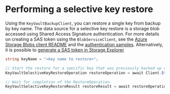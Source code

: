 # Performing a selective key restore

Using the `KeyVaultBackupClient`, you can restore a single key from backup by key name. The data source for a
selective key restore is a storage blob accessed using Shared Access Signature authentication.
For more details on creating a SAS token using the `BlobServiceClient`, see the
[Azure Storage Blobs client README](https://github.com/Azure/azure-sdk-for-net/blob/main/sdk/storage/Azure.Storage.Blobs/README.md)
and the [authentication samples](https://github.com/Azure/azure-sdk-for-net/blob/main/sdk/storage/Azure.Storage.Blobs/samples/Sample02_Auth.cs).
Alternatively, it is possible to [generate a SAS token in Storage Explorer](https://learn.microsoft.com/azure/vs-azure-tools-storage-manage-with-storage-explorer?tabs=windows#generate-a-shared-access-signature-in-storage-explorer)

```C# Snippet:SelectiveRestoreAsync
string keyName = "<key name to restore>";

// Start the restore for a specific key that was previously backed up using the backupBlobUri returned from a previous BackupOperation.
KeyVaultSelectiveKeyRestoreOperation restoreOperation = await Client.StartSelectiveKeyRestoreAsync(keyName, folderUri, sasToken);

// Wait for completion of the RestoreOperation.
KeyVaultSelectiveKeyRestoreResult restoreResult = await restoreOperation.WaitForCompletionAsync();
```